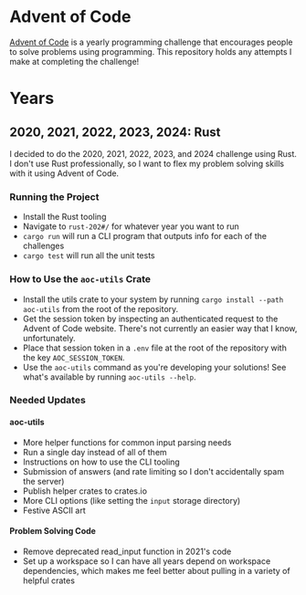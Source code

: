 # Advent of Code
[Advent of Code](https://adventofcode.com/) is a yearly programming challenge that encourages people to solve problems using programming. This repository holds any attempts I make at completing the challenge!

# Years
## 2020, 2021, 2022, 2023, 2024: Rust
I decided to do the 2020, 2021, 2022, 2023, and 2024 challenge using Rust. I don't use Rust professionally, so I want to flex my problem solving skills with it using Advent of Code.

### Running the Project
- Install the Rust tooling
- Navigate to `rust-202#/` for whatever year you want to run
- `cargo run` will run a CLI program that outputs info for each of the challenges
- `cargo test` will run all the unit tests

### How to Use the `aoc-utils` Crate
- Install the utils crate to your system by running `cargo install --path aoc-utils` from the root of the repository.
- Get the session token by inspecting an authenticated request to the Advent of Code website. There's not currently an easier way that I know, unfortunately.
- Place that session token in a `.env` file at the root of the repository with the key `AOC_SESSION_TOKEN`.
- Use the `aoc-utils` command as you're developing your solutions! See what's available by running `aoc-utils --help`.

### Needed Updates
#### aoc-utils
- More helper functions for common input parsing needs
- Run a single day instead of all of them
- Instructions on how to use the CLI tooling
- Submission of answers (and rate limiting so I don't accidentally spam the server)
- Publish helper crates to crates.io
- More CLI options (like setting the `input` storage directory)
- Festive ASCII art

#### Problem Solving Code
- Remove deprecated read_input function in 2021's code
- Set up a workspace so I can have all years depend on workspace dependencies, which makes me feel better about pulling in a variety of helpful crates

